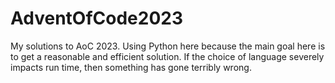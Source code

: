 # AdventOfCode2023

My solutions to AoC 2023. Using Python here because the main goal here is to get a reasonable and efficient solution. If the choice of language severely impacts run time, then something has gone terribly wrong.